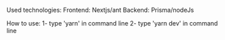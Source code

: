 Used technologies: 
  Frontend: Nextjs/ant
  Backend: Prisma/nodeJs

How to use: 
1- type 'yarn' in command line
2- type 'yarn dev' in command line
